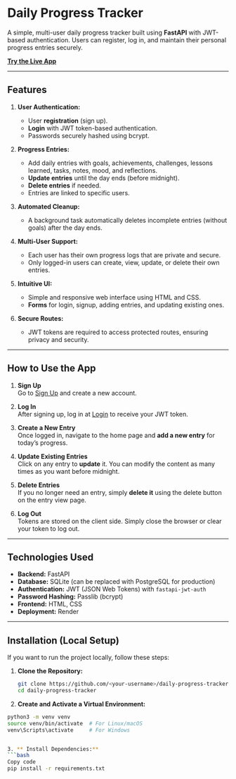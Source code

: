 # **Daily Progress Tracker**

A simple, multi-user daily progress tracker built using **FastAPI** with JWT-based authentication. Users can register, log in, and maintain their personal progress entries securely. 

[**Try the Live App**](https://daily-progress-tracker.onrender.com/)

---

## **Features**

1. **User Authentication:**
   - User **registration** (sign up).
   - **Login** with JWT token-based authentication.
   - Passwords securely hashed using bcrypt.

2. **Progress Entries:**
   - Add daily entries with goals, achievements, challenges, lessons learned, tasks, notes, mood, and reflections.
   - **Update entries** until the day ends (before midnight).
   - **Delete entries** if needed.
   - Entries are linked to specific users.

3. **Automated Cleanup:**
   - A background task automatically deletes incomplete entries (without goals) after the day ends.

4. **Multi-User Support:**
   - Each user has their own progress logs that are private and secure.
   - Only logged-in users can create, view, update, or delete their own entries.

5. **Intuitive UI:**
   - Simple and responsive web interface using HTML and CSS.
   - **Forms** for login, signup, adding entries, and updating existing ones.

6. **Secure Routes:**
   - JWT tokens are required to access protected routes, ensuring privacy and security.

---

## **How to Use the App**

1. **Sign Up**  
   Go to [Sign Up](https://daily-progress-tracker.onrender.com/signup) and create a new account.

2. **Log In**  
   After signing up, log in at [Login](https://daily-progress-tracker.onrender.com/login) to receive your JWT token.

3. **Create a New Entry**  
   Once logged in, navigate to the home page and **add a new entry** for today’s progress.

4. **Update Existing Entries**  
   Click on any entry to **update** it. You can modify the content as many times as you want before midnight.

5. **Delete Entries**  
   If you no longer need an entry, simply **delete it** using the delete button on the entry view page.

6. **Log Out**  
   Tokens are stored on the client side. Simply close the browser or clear your token to log out.

---

## **Technologies Used**

- **Backend:** FastAPI  
- **Database:** SQLite (can be replaced with PostgreSQL for production)  
- **Authentication:** JWT (JSON Web Tokens) with `fastapi-jwt-auth`  
- **Password Hashing:** Passlib (bcrypt)  
- **Frontend:** HTML, CSS  
- **Deployment:** Render  

---

## **Installation (Local Setup)**

If you want to run the project locally, follow these steps:

1. **Clone the Repository:**

   ```bash
   git clone https://github.com/<your-username>/daily-progress-tracker.git
   cd daily-progress-tracker
   
2. **Create and Activate a Virtual Environment:**

```bash
python3 -m venv venv
source venv/bin/activate  # For Linux/macOS
venv\Scripts\activate     # For Windows


3. ** Install Dependencies:**
```bash
Copy code
pip install -r requirements.txt



    
